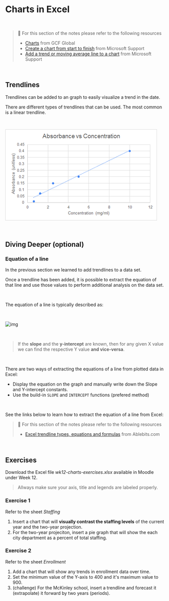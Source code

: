 # Charts in Excel

<br>

> 📖 For this section of the notes please refer to the following resources
>
> - [Charts](https://edu.gcfglobal.org/en/excel/charts/1/)  from GCF Global
> - [Create a chart from start to finish](https://support.microsoft.com/en-us/office/create-a-chart-from-start-to-finish-0baf399e-dd61-4e18-8a73-b3fd5d5680c2) from Microsoft Support
> - [Add a trend or moving average line to a chart](https://support.microsoft.com/en-us/office/add-a-trend-or-moving-average-line-to-a-chart-fa59f86c-5852-4b68-a6d4-901a745842ad) from Microsoft Support

<br>

## Trendlines

Trendlines can be added to an graph to easily visualize a trend in the date.

There are different types of trendlines that can be used. The most common is a linear trendline.

<br>

![image-20200917144743792](assets/image-20200917144743792.png)

<br>

## Diving Deeper (optional)

### Equation of a line

In the previous section we learned to add trendlines to a data set.

Once a trendline has been added, it is possible to extract the equation of that line and use those values to perform additional analysis on the data set.

<br>

The equation of a line is typically described as:

<br>

![img](https://lh3.googleusercontent.com/gw-QoaY4j5nnH1vsJ__MYCNhPvQjV4znobUBJ-YHhWH02oGATD1BKbJ6lVen5-AjdWbqg8uDATjfvKcAAfHBq-_Ut0ppGPTfQ12xR9wRI1fVGUutMwwRgV1MedawcMAUrQ-HIaCgP6U ':size=500')

<br>

> If the **slope** and the **y-intercept** are known, then for any given X value we can find the respective Y value **and vice-versa**.

<br>

There are two ways of extracting the equations of a line from plotted data in Excel:

- Display the equation on the graph and manually write down the Slope and Y-intercept constants.
- Use the build-in `SLOPE` and `INTERCEPT` functions (prefered method)

<br>

See the links below to learn how to extract the equation of a line from Excel:

> 📖 For this section of the notes please refer to the following resources
>
> - [Excel trendline types, equations and formulas](https://www.ablebits.com/office-addins-blog/2019/01/16/excel-trendline-types-equations-formulas/) from Ablebits.com

<br>

## Exercises

Download the Excel file *wk12-charts-exercises.xlsx* available in Moodle under Week 12.

> Allways make sure your axis, title and legends are labeled properly.

### Exercise 1

Refer to the sheet *Staffing*

1. Insert a chart that will **visually contrast the staffing levels** of the current year and the two-year projection.
2. For the two-year projeciton, insert a pie graph that will show the each city department as a percent of total staffing.

### Exercise 2

Refer to the sheet *Enrollment*

1. Add a chart that will show any trends in enrollment data over time.
2. Set the minimum value of the Y-axis to 400 and it's maximum value to 900.
3. (challenge) For the McKinley school, insert a trendline and forecast it (extrapolate) it forward by two years (periods).
